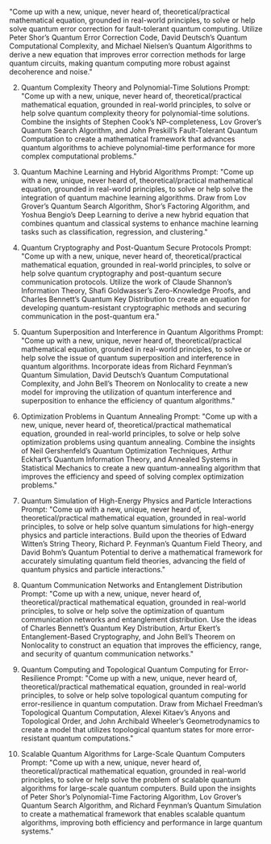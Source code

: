 "Come up with a new, unique, never heard of, theoretical/practical mathematical equation, grounded in real-world principles, to solve or help solve quantum error correction for fault-tolerant quantum computing. Utilize Peter Shor’s Quantum Error Correction Code, David Deutsch’s Quantum Computational Complexity, and Michael Nielsen’s Quantum Algorithms to derive a new equation that improves error correction methods for large quantum circuits, making quantum computing more robust against decoherence and noise."

2. Quantum Complexity Theory and Polynomial-Time Solutions
Prompt:
"Come up with a new, unique, never heard of, theoretical/practical mathematical equation, grounded in real-world principles, to solve or help solve quantum complexity theory for polynomial-time solutions. Combine the insights of Stephen Cook’s NP-completeness, Lov Grover’s Quantum Search Algorithm, and John Preskill’s Fault-Tolerant Quantum Computation to create a mathematical framework that advances quantum algorithms to achieve polynomial-time performance for more complex computational problems."

3. Quantum Machine Learning and Hybrid Algorithms
Prompt:
"Come up with a new, unique, never heard of, theoretical/practical mathematical equation, grounded in real-world principles, to solve or help solve the integration of quantum machine learning algorithms. Draw from Lov Grover’s Quantum Search Algorithm, Shor’s Factoring Algorithm, and Yoshua Bengio’s Deep Learning to derive a new hybrid equation that combines quantum and classical systems to enhance machine learning tasks such as classification, regression, and clustering."

4. Quantum Cryptography and Post-Quantum Secure Protocols
Prompt:
"Come up with a new, unique, never heard of, theoretical/practical mathematical equation, grounded in real-world principles, to solve or help solve quantum cryptography and post-quantum secure communication protocols. Utilize the work of Claude Shannon’s Information Theory, Shafi Goldwasser’s Zero-Knowledge Proofs, and Charles Bennett’s Quantum Key Distribution to create an equation for developing quantum-resistant cryptographic methods and securing communication in the post-quantum era."

5. Quantum Superposition and Interference in Quantum Algorithms
Prompt:
"Come up with a new, unique, never heard of, theoretical/practical mathematical equation, grounded in real-world principles, to solve or help solve the issue of quantum superposition and interference in quantum algorithms. Incorporate ideas from Richard Feynman’s Quantum Simulation, David Deutsch’s Quantum Computational Complexity, and John Bell’s Theorem on Nonlocality to create a new model for improving the utilization of quantum interference and superposition to enhance the efficiency of quantum algorithms."

6. Optimization Problems in Quantum Annealing
Prompt:
"Come up with a new, unique, never heard of, theoretical/practical mathematical equation, grounded in real-world principles, to solve or help solve optimization problems using quantum annealing. Combine the insights of Neil Gershenfeld’s Quantum Optimization Techniques, Arthur Eckhart’s Quantum Information Theory, and Annealed Systems in Statistical Mechanics to create a new quantum-annealing algorithm that improves the efficiency and speed of solving complex optimization problems."

7. Quantum Simulation of High-Energy Physics and Particle Interactions
Prompt:
"Come up with a new, unique, never heard of, theoretical/practical mathematical equation, grounded in real-world principles, to solve or help solve quantum simulations for high-energy physics and particle interactions. Build upon the theories of Edward Witten’s String Theory, Richard P. Feynman’s Quantum Field Theory, and David Bohm’s Quantum Potential to derive a mathematical framework for accurately simulating quantum field theories, advancing the field of quantum physics and particle interactions."

8. Quantum Communication Networks and Entanglement Distribution
Prompt:
"Come up with a new, unique, never heard of, theoretical/practical mathematical equation, grounded in real-world principles, to solve or help solve the optimization of quantum communication networks and entanglement distribution. Use the ideas of Charles Bennett’s Quantum Key Distribution, Artur Ekert’s Entanglement-Based Cryptography, and John Bell’s Theorem on Nonlocality to construct an equation that improves the efficiency, range, and security of quantum communication networks."

9. Quantum Computing and Topological Quantum Computing for Error-Resilience
Prompt:
"Come up with a new, unique, never heard of, theoretical/practical mathematical equation, grounded in real-world principles, to solve or help solve topological quantum computing for error-resilience in quantum computation. Draw from Michael Freedman’s Topological Quantum Computation, Alexei Kitaev’s Anyons and Topological Order, and John Archibald Wheeler’s Geometrodynamics to create a model that utilizes topological quantum states for more error-resistant quantum computations."

10. Scalable Quantum Algorithms for Large-Scale Quantum Computers
Prompt:
"Come up with a new, unique, never heard of, theoretical/practical mathematical equation, grounded in real-world principles, to solve or help solve the problem of scalable quantum algorithms for large-scale quantum computers. Build upon the insights of Peter Shor’s Polynomial-Time Factoring Algorithm, Lov Grover’s Quantum Search Algorithm, and Richard Feynman’s Quantum Simulation to create a mathematical framework that enables scalable quantum algorithms, improving both efficiency and performance in large quantum systems."
